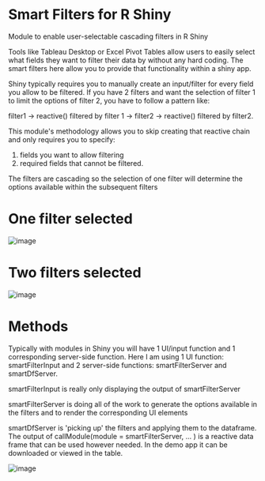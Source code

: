 # Smart Filters for R Shiny
Module to enable user-selectable cascading filters in R Shiny

Tools like Tableau Desktop or Excel Pivot Tables allow users to easily select what fields they want to filter their data by without any hard coding.  The smart filters here allow you to provide that functionality within a shiny app. 

Shiny typically requires you to manually create an input/filter for every field you allow to be filtered. If you have 2 filters and want the selection of filter 1 to limit the options of filter 2, you have to follow a pattern like:

filter1 -> reactive() filtered by filter 1 -> filter2 -> reactive() filtered by filter2. 

This module's methodology allows you to skip creating that reactive chain and only requires you to specify: 
1. fields you want to allow filtering 
2. required fields that cannot be filtered.

The filters are cascading so the selection of one filter will determine the options available within the subsequent filters

# One filter selected
![image](https://user-images.githubusercontent.com/22123843/158874469-a23f07c6-6ac5-4a1c-ab47-c6356fb95a70.png)

# Two filters selected
![image](https://user-images.githubusercontent.com/22123843/158874696-75cc58bd-56e8-492f-b765-6e6806337d1b.png)

# Methods
Typically with modules in Shiny you will have 1 UI/input function and 1 corresponding server-side function.  Here I am using 1 UI function: smartFilterInput and 2 server-side functions: smartFilterServer and smartDfServer.

smartFilterInput is really only displaying the output of smartFilterServer

smartFilterServer is doing all of the work to generate the options available in the filters and to render the corresponding UI elements

smartDfServer is 'picking up' the filters and applying them to the dataframe. The output of callModule(module = smartFilterServer, ... ) is a reactive data frame that can be used however needed.  In the demo app it can be downloaded or viewed in the table.

![image](https://user-images.githubusercontent.com/22123843/158876321-239f1658-3550-4367-a7b3-9f8e94967405.png)

